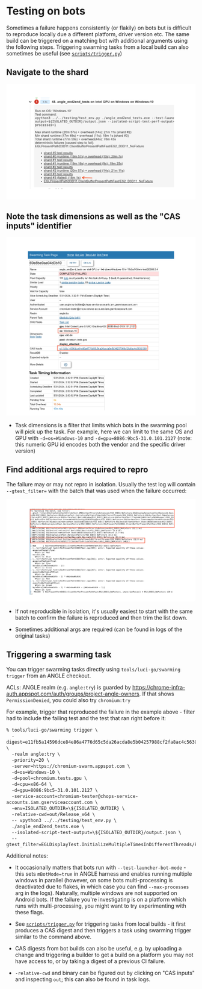 # Testing on bots

Sometimes a failure happens consistently (or flakily) on bots but is difficult to reproduce locally
due a different platform, driver version etc. The same build can be triggered on a matching bot
with additional arguments using the following steps. Triggering swarming tasks from a local build
can also sometimes be useful (see [`scripts/trigger.py`](../scripts/trigger.py))

## Navigate to the shard

![Test shard failure](img/TestShardFailure.png)

## Note the task dimensions as well as the "CAS inputs" identifier

![Swarming task info](img/SwarmingTaskInfo.png)

* Task dimensions is a filter that limits which bots in the swarming pool will pick up the task. For
  example, here we can limit to the same OS and GPU with `-d=os=Windows-10` and
  `-d=gpu=8086:9bc5-31.0.101.2127` (note: this numeric GPU id encodes both the vendor and the
  specific driver version)

## Find additional args required to repro

The failure may or may not repro in isolation. Usually the test log will contain `--gtest_filter=`
with the batch that was used when the failure occurred:

![Test shard failure](img/TestBatchFailure.png)

* If not reproducible in isolation, it's usually easiest to start with the same batch to confirm the
  failure is reproduced and then trim the list down.

* Sometimes additional args are required (can be found in logs of the original tasks)

## Triggering a swarming task

You can trigger swarming tasks directly using `tools/luci-go/swarming trigger` from an ANGLE
checkout.

ACLs: ANGLE realm (e.g. `angle:try`) is guarded by
https://chrome-infra-auth.appspot.com/auth/groups/project-angle-owners. If that shows
`PermissionDenied`, you could also try `chromium:try`

For example, trigger that reproduced the failure in the example above - filter had to include the
failing test and the test that ran right before it:

```
% tools/luci-go/swarming trigger \
  -digest=e11fb5a14596dce84e86a4776d65c5da26acda8e5b04257988cf2fa8ac4c5630/399 \
  -realm angle:try \
  -priority=20 \
  -server=https://chromium-swarm.appspot.com \
  -d=os=Windows-10 \
  -d=pool=chromium.tests.gpu \
  -d=cpu=x86-64 \
  -d=gpu=8086:9bc5-31.0.101.2127 \
  -service-account=chromium-tester@chops-service-accounts.iam.gserviceaccount.com \
  -env=ISOLATED_OUTDIR=\${ISOLATED_OUTDIR} \
  -relative-cwd=out/Release_x64 \
  -- vpython3 ../../testing/test_env.py \
  ./angle_end2end_tests.exe \
  --isolated-script-test-output=\${ISOLATED_OUTDIR}/output.json \
  --gtest_filter=EGLDisplayTest.InitializeMultipleTimesInDifferentThreads/ES2_D3D11_NoFixture:EGLPresentPathD3D11.ClientBufferPresentPathFast/ES2_D3D11_NoFixture
```

Additional notes:

* It occasionally matters that bots run with `--test-launcher-bot-mode` - this sets `mBotMode=true`
  in ANGLE harness and enables running multiple windows in parallel (however, on some bots
  multi-processing is deactivated due to flakes, in which case you can find `--max-processes` arg
  in the logs). Naturally, multiple windows are not supported on Android bots. If the failure
  you're investigating is on a platform which runs with multi-processing, you might want to try
  experimenting with these flags.

* See [`scripts/trigger.py`](../scripts/trigger.py) for triggering tasks from local builds - it
  first produces a CAS digest and then triggers a task using swarming trigger similar to the
  command above.

* CAS digests from bot builds can also be useful, e.g. by uploading a change and triggering a
  builder to get a build on a platform you may not have access to, or by taking a digest of a
  previous CI failure.

* `-relative-cwd` and binary can be figured out by clicking on "CAS inputs" and inspecting `out`;
  this can also be found in task logs.
